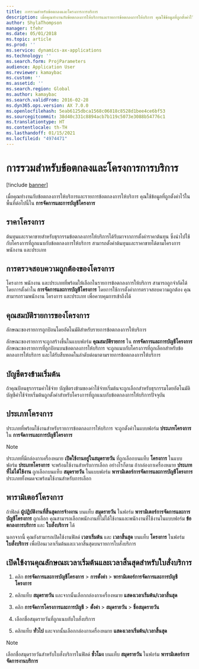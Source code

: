 ```yaml
---
title: การรวมสำหรับข้อตกลงและโครงการการบริการ
description: เมื่อคุณทำงานกับข้อตกลงการให้บริการและรายการข้อตกลงการให้บริการ คุณใช้ข้อมูลที่ถูกตั้งค่าไว้ในพื้นที่ในการจัดการและการบัญชีโครงการ
author: ShylaThompson
manager: tfehr
ms.date: 05/01/2018
ms.topic: article
ms.prod: ''
ms.service: dynamics-ax-applications
ms.technology: ''
ms.search.form: ProjParameters
audience: Application User
ms.reviewer: kamaybac
ms.custom: ''
ms.assetid: ''
ms.search.region: Global
ms.author: kamaybac
ms.search.validFrom: 2016-02-28
ms.dyn365.ops.version: AX 7.0.0
ms.openlocfilehash: 5eab6125dbca1568c06818c8528d1bee4ce6bf53
ms.sourcegitcommit: 38d40c331c8894acb7b119c5073e3088b54776c1
ms.translationtype: HT
ms.contentlocale: th-TH
ms.lasthandoff: 01/15/2021
ms.locfileid: "4974471"
---
```

# <a name="integration-for-service-agreements-and-projects"></a>การรวมสำหรับข้อตกลงและโครงการการบริการ 

[!include [banner](../includes/banner.md)]


เมื่อคุณทำงานกับข้อตกลงการให้บริการและรายการข้อตกลงการให้บริการ คุณใช้ข้อมูลที่ถูกตั้งค่าไว้ในพื้นที่ต่อไปนี้ใน **การจัดการและการบัญชีโครงการ**

## <a name="project-prices"></a>ราคาโครงการ

ต้นทุนและราคาขายสำหรับธุรกรรมข้อตกลงการให้บริการได้รับมาจากการตั้งค่าราคาต้นทุน ซึ่งนำไปใช้กับโครงการที่ถูกแนบกับข้อตกลงการให้บริการ สามารถตั้งค่าต้นทุนและราคาขายได้ตามโครงการ พนักงาน และประเภท 

## <a name="project-validation"></a>การตรวจสอบความถูกต้องของโครงการ

โครงการ พนักงาน และประเภทที่พร้อมให้เลือกในรายการข้อตกลงการให้บริการ สามารถถูกจำกัดได้โดยการตั้งค่าใน **การจัดการและการบัญชีโครงการ** โดยการใช้การตั้งค่าการตรวจสอบความถูกต้อง คุณสามารถรวมพนักงาน โครงการ และประเภท เพื่อควบคุมการเข้าถึงได้ 

## <a name="project-line-properties"></a>คุณสมบัติรายการของโครงการ

ลักษณะของรายการถูกป้อนโดยอัตโนมัติสำหรับรายการข้อตกลงการให้บริการ

ลักษณะของรายการจะถูกสร้างขึ้นในแบบฟอร์ม **คุณสมบัติรายการ** ใน **การจัดการและการบัญชีโครงการ** ลักษณะของรายการที่ถูกป้อนบนข้อตกลงการให้บริการ จะถูกแนบกับโครงการที่ถูกเลือกสำหรับข้อตกลงการให้บริการ และได้รับสืบทอดในลำดับต่อมาตามรายการข้อตกลงการให้บริการ 

## <a name="default-offset-accounts"></a>บัญชีตรงข้ามเริ่มต้น

ถ้าคุณป้อนธุรกรรมค่าใช้จ่าย บัญชีตรงข้ามของค่าใช้จ่ายเริ่มต้นจะถูกเลือกสำหรับธุรกรรมโดยอัตโนมัติ บัญชีค่าใช้จ่ายเริ่มต้นถูกตั้งค่าสำหรับโครงการที่ถูกแนบกับข้อตกลงการให้บริการปัจจุบัน

## <a name="project-categories"></a>ประเภทโครงการ

ประเภทที่พร้อมใช้งานสำหรับรายการข้อตกลงการให้บริการ จะถูกตั้งค่าในแบบฟอร์ม **ประเภทโครงการ** ใน **การจัดการและการบัญชีโครงการ** 

> [!NOTE]
> <P>ประเภทที่มีกล่องกาเครื่องหมาย <STRONG>เปิดใช้งานอยู่ในสมุดรายวัน</STRONG> ที่ถูกเลือกบนแท็บ <STRONG>โครงการ</STRONG> ในแบบฟอร์ม <STRONG>ประเภทโครงการ</STRONG> จะพร้อมใช้งานสำหรับการเลือก อย่างไรก็ตาม ถ้ากล่องกาเครื่องหมาย <STRONG>ประเภทที่ไม่ได้ใช้งาน</STRONG> ถูกเลือกบนแท็บ <STRONG>สมุดรายวัน</STRONG> ในแบบฟอร์ม <STRONG>พารามิเตอร์การจัดการและการบัญชีโครงการ</STRONG> ประเภททั้งหมดจะพร้อมใช้งานสำหรับการเลือก</P>

## <a name="project-parameters"></a>พารามิเตอร์โครงการ

ถ้าฟิลด์ **ผู้ปฏิบัติงานที่สิ้นสุดการจ้างงาน** บนแท็บ **สมุดรายวัน** ในฟอร์ม **พารามิเตอร์การจัดการและการบัญชีโครงการ** ถูกเลือก คุณสามารถเลือกพนักงานที่ไม่ได้ใช้งานและพนักงานที่ใช้งานในแบบฟอร์ม **ข้อตกลงการบริการ** และ **ใบสั่งบริการ** ได้

นอกจากนี้ คุณยังสามารถเปิดใช้งานฟิลด์ **เวลาเริ่มต้น** และ **เวลาสิ้นสุด** บนแท็บ **โครงการ** ในฟอร์ม **ใบสั่งบริการ** เพื่อป้อนเวลาเริ่มต้นและเวลาสิ้นสุดบนรายการใบสั่งบริการ

## <a name="enable-the-starting-and-ending-time-feature-for-service-orders"></a>เปิดใช้งานคุณลักษณะเวลาเริ่มต้นและเวลาสิ้นสุดสำหรับใบสั่งบริการ

1.  คลิก **การจัดการและการบัญชีโครงการ** \> **การตั้งค่า** \> **พารามิเตอร์การจัดการและการบัญชีโครงการ**

2.  คลิกแท็บ **สมุดรายวัน** และจากนั้นเลือกกล่องกาเครื่องหมาย **แสดงเวลาเริ่มต้น/เวลาสิ้นสุด**

3.  คลิก **การจัดการโครงการและการบัญชี** \> **ตั้งค่า** \> **สมุดรายวัน** \> **ชื่อสมุดรายวัน**

4.  เลือกชื่อสมุดรายวันที่ถูกแนบกับใบสั่งบริการ

5.  คลิกแท็บ **ทั่วไป** และจากนั้นเลือกกล่องกาเครื่องหมาย **แสดงเวลาเริ่มต้น/เวลาสิ้นสุด**


> [!NOTE]
> <P>เลือกชื่อสมุดรายวันสำหรับใบสั่งบริการในฟิลด์ <STRONG>ชั่วโมง</STRONG> บนแท็บ <STRONG>สมุดรายวัน</STRONG> ในฟอร์ม <STRONG>พารามิเตอร์การจัดการงานบริการ</STRONG></P>






